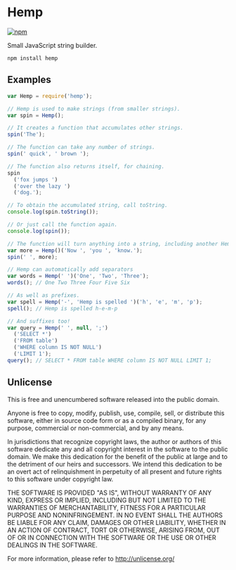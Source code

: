 # Hemp

[![npm](https://img.shields.io/npm/v/hemp.svg?style=flat-square)](https://www.npmjs.com/package/hemp)

Small JavaScript string builder.

```
npm install hemp
```

## Examples

```javascript
var Hemp = require('hemp');

// Hemp is used to make strings (from smaller strings).
var spin = Hemp();

// It creates a function that accumulates other strings.
spin('The');

// The function can take any number of strings.
spin(' quick', ' brown ');

// The function also returns itself, for chaining.
spin
  ('fox jumps ')
  ('over the lazy ')
  ('dog.');

// To obtain the accumulated string, call toString.
console.log(spin.toString());

// Or just call the function again.
console.log(spin());

// The function will turn anything into a string, including another Hemp.
var more = Hemp()('Now ', 'you ', 'know.');
spin(' ', more);

// Hemp can automatically add separators
var words = Hemp(' ')('One', 'Two', 'Three');
words(); // One Two Three Four Five Six

// As well as prefixes.
var spell = Hemp('-', 'Hemp is spelled ')('h', 'e', 'm', 'p');
spell(); // Hemp is spelled h-e-m-p

// And suffixes too!
var query = Hemp(' ', null, ';')
  ('SELECT *')
  ('FROM table')
  ('WHERE column IS NOT NULL')
  ('LIMIT 1');
query(); // SELECT * FROM table WHERE column IS NOT NULL LIMIT 1;
```

## Unlicense

This is free and unencumbered software released into the public domain.

Anyone is free to copy, modify, publish, use, compile, sell, or
distribute this software, either in source code form or as a compiled
binary, for any purpose, commercial or non-commercial, and by any
means.

In jurisdictions that recognize copyright laws, the author or authors
of this software dedicate any and all copyright interest in the
software to the public domain. We make this dedication for the benefit
of the public at large and to the detriment of our heirs and
successors. We intend this dedication to be an overt act of
relinquishment in perpetuity of all present and future rights to this
software under copyright law.

THE SOFTWARE IS PROVIDED "AS IS", WITHOUT WARRANTY OF ANY KIND,
EXPRESS OR IMPLIED, INCLUDING BUT NOT LIMITED TO THE WARRANTIES OF
MERCHANTABILITY, FITNESS FOR A PARTICULAR PURPOSE AND NONINFRINGEMENT.
IN NO EVENT SHALL THE AUTHORS BE LIABLE FOR ANY CLAIM, DAMAGES OR
OTHER LIABILITY, WHETHER IN AN ACTION OF CONTRACT, TORT OR OTHERWISE,
ARISING FROM, OUT OF OR IN CONNECTION WITH THE SOFTWARE OR THE USE OR
OTHER DEALINGS IN THE SOFTWARE.

For more information, please refer to <http://unlicense.org/>
